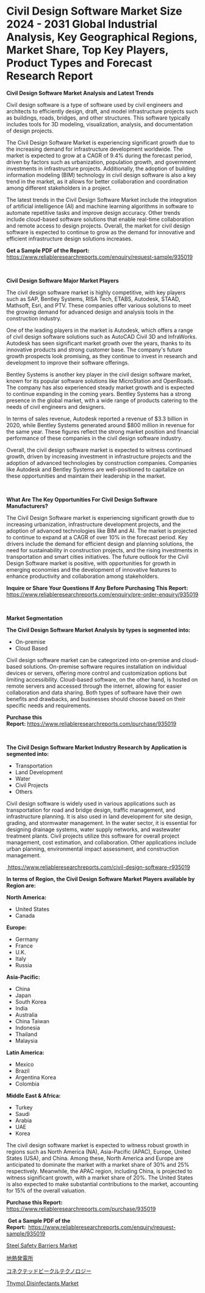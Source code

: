 <p><h1>Civil Design Software Market Size 2024 - 2031 Global Industrial Analysis, Key Geographical Regions, Market Share, Top Key Players, Product Types and Forecast Research Report</h1></p><p><strong>Civil Design Software Market Analysis and Latest Trends</strong></p>
<p><p>Civil design software is a type of software used by civil engineers and architects to efficiently design, draft, and model infrastructure projects such as buildings, roads, bridges, and other structures. This software typically includes tools for 3D modeling, visualization, analysis, and documentation of design projects.</p><p>The Civil Design Software Market is experiencing significant growth due to the increasing demand for infrastructure development worldwide. The market is expected to grow at a CAGR of 9.4% during the forecast period, driven by factors such as urbanization, population growth, and government investments in infrastructure projects. Additionally, the adoption of building information modeling (BIM) technology in civil design software is also a key trend in the market, as it allows for better collaboration and coordination among different stakeholders in a project.</p><p>The latest trends in the Civil Design Software Market include the integration of artificial intelligence (AI) and machine learning algorithms in software to automate repetitive tasks and improve design accuracy. Other trends include cloud-based software solutions that enable real-time collaboration and remote access to design projects. Overall, the market for civil design software is expected to continue to grow as the demand for innovative and efficient infrastructure design solutions increases.</p></p>
<p><strong>Get a Sample PDF of the Report:&nbsp;</strong> <a href="https://www.reliableresearchreports.com/enquiry/request-sample/935019">https://www.reliableresearchreports.com/enquiry/request-sample/935019</a></p>
<p>&nbsp;</p>
<p><strong>Civil Design Software Major Market Players</strong></p>
<p><p>The civil design software market is highly competitive, with key players such as SAP, Bentley Systems, RISA Tech, ETABS, Autodesk, STAAD, Mathsoft, Esri, and PTV. These companies offer various solutions to meet the growing demand for advanced design and analysis tools in the construction industry.</p><p>One of the leading players in the market is Autodesk, which offers a range of civil design software solutions such as AutoCAD Civil 3D and InfraWorks. Autodesk has seen significant market growth over the years, thanks to its innovative products and strong customer base. The company's future growth prospects look promising, as they continue to invest in research and development to improve their software offerings.</p><p>Bentley Systems is another key player in the civil design software market, known for its popular software solutions like MicroStation and OpenRoads. The company has also experienced steady market growth and is expected to continue expanding in the coming years. Bentley Systems has a strong presence in the global market, with a wide range of products catering to the needs of civil engineers and designers.</p><p>In terms of sales revenue, Autodesk reported a revenue of $3.3 billion in 2020, while Bentley Systems generated around $800 million in revenue for the same year. These figures reflect the strong market position and financial performance of these companies in the civil design software industry.</p><p>Overall, the civil design software market is expected to witness continued growth, driven by increasing investment in infrastructure projects and the adoption of advanced technologies by construction companies. Companies like Autodesk and Bentley Systems are well-positioned to capitalize on these opportunities and maintain their leadership in the market.</p></p>
<p>&nbsp;</p>
<p><strong>What Are The Key Opportunities For Civil Design Software Manufacturers?</strong></p>
<p><p>The Civil Design Software market is experiencing significant growth due to increasing urbanization, infrastructure development projects, and the adoption of advanced technologies like BIM and AI. The market is projected to continue to expand at a CAGR of over 10% in the forecast period. Key drivers include the demand for efficient design and planning solutions, the need for sustainability in construction projects, and the rising investments in transportation and smart cities initiatives. The future outlook for the Civil Design Software market is positive, with opportunities for growth in emerging economies and the development of innovative features to enhance productivity and collaboration among stakeholders.</p></p>
<p><strong>Inquire or Share Your Questions If Any Before Purchasing This Report:</strong> <a href="https://www.reliableresearchreports.com/enquiry/pre-order-enquiry/935019">https://www.reliableresearchreports.com/enquiry/pre-order-enquiry/935019</a></p>
<p>&nbsp;</p>
<p><strong>Market Segmentation</strong></p>
<p><strong>The Civil Design Software Market Analysis by types is segmented into:</strong></p>
<p><ul><li>On-premise</li><li>Cloud Based</li></ul></p>
<p><p>Civil design software market can be categorized into on-premise and cloud-based solutions. On-premise software requires installation on individual devices or servers, offering more control and customization options but limiting accessibility. Cloud-based software, on the other hand, is hosted on remote servers and accessed through the internet, allowing for easier collaboration and data sharing. Both types of software have their own benefits and drawbacks, and businesses should choose based on their specific needs and requirements.</p></p>
<p><strong>Purchase this Report:&nbsp;</strong><a href="https://www.reliableresearchreports.com/purchase/935019">https://www.reliableresearchreports.com/purchase/935019</a></p>
<p>&nbsp;</p>
<p><strong>The Civil Design Software Market Industry Research by Application is segmented into:</strong></p>
<p><ul><li>Transportation</li><li>Land Development</li><li>Water</li><li>Civil Projects</li><li>Others</li></ul></p>
<p><p>Civil design software is widely used in various applications such as transportation for road and bridge design, traffic management, and infrastructure planning. It is also used in land development for site design, grading, and stormwater management. In the water sector, it is essential for designing drainage systems, water supply networks, and wastewater treatment plants. Civil projects utilize this software for overall project management, cost estimation, and collaboration. Other applications include urban planning, environmental impact assessment, and construction management.</p></p>
<p><a href="https://www.reliableresearchreports.com/civil-design-software-r935019">&nbsp;https://www.reliableresearchreports.com/civil-design-software-r935019</a></p>
<p><strong>In terms of Region, the Civil Design Software Market Players available by Region are:</strong></p>
<p>
    <p> <strong> North America: </strong>
        <ul>
            <li>United States</li>
            <li>Canada</li>
        </ul>
        </p> 
    <p> <strong> Europe: </strong>
        <ul>
            <li>Germany</li>
            <li>France</li>
            <li>U.K.</li>
            <li>Italy</li>
            <li>Russia</li>
        </ul>
        </p> 
    <p> <strong> Asia-Pacific: </strong>
        <ul>
            <li>China</li>
            <li>Japan</li>
            <li>South Korea</li>
            <li>India</li>
            <li>Australia</li>
            <li>China Taiwan</li>
            <li>Indonesia</li>
            <li>Thailand</li>
            <li>Malaysia</li>
        </ul>
        </p> 
    <p> <strong> Latin America: </strong>
        <ul>
            <li>Mexico</li>
            <li>Brazil</li>
            <li>Argentina Korea</li>
            <li>Colombia</li>
        </ul>
        </p> 
    <p> <strong> Middle East & Africa: </strong>
        <ul>
            <li>Turkey</li>
            <li>Saudi</li>
            <li>Arabia</li>
            <li>UAE</li>
            <li>Korea</li>
        </ul>
    </p>
    </p>
<p><p>The civil design software market is expected to witness robust growth in regions such as North America (NA), Asia-Pacific (APAC), Europe, United States (USA), and China. Among these, North America and Europe are anticipated to dominate the market with a market share of 30% and 25% respectively. Meanwhile, the APAC region, including China, is projected to witness significant growth, with a market share of 20%. The United States is also expected to make substantial contributions to the market, accounting for 15% of the overall valuation.</p></p>
<p><strong>Purchase this Report: </strong><a href="https://www.reliableresearchreports.com/purchase/935019">https://www.reliableresearchreports.com/purchase/935019</a></p>
<p>&nbsp;<strong>Get a Sample PDF of the Report:&nbsp;&nbsp;</strong><a href="https://www.reliableresearchreports.com/enquiry/request-sample/935019">https://www.reliableresearchreports.com/enquiry/request-sample/935019</a></p>
<p><strong></strong></p>
<p><p><a href="https://www.linkedin.com/pulse/steel-safety-barriers-market-size-reveals-best-marketing-channels-grx0f">Steel Safety Barriers Market</a></p><p><a href="https://github.com/klon646/Market-Research-Report-List-1/blob/main/814243455190.md">地熱発電所</a></p><p><a href="https://github.com/EstaSprer20231/Market-Research-Report-List-1/blob/main/628925555189.md">コネクテッドビークルテクノロジー</a></p><p><a href="https://www.linkedin.com/pulse/thymol-disinfectants-market-trends-analysis-forecasted-period-0pdyf">Thymol Disinfectants Market</a></p></p>
